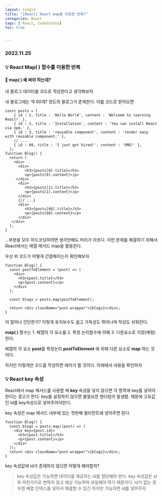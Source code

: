 ```yaml
---
layout: single
title: "[React] React map을 이용한 반복?"
categories: React
tags: [ React, CodeStates]
toc: true


---
```


### 2022.11.25

### 💡  React Map( ) 함수를 이용한 반복

#### 🧐 map( ) 왜 써야 하는데? 

내 블로그 데이터를 코드로 작성한다고 생각해보자 

내 블로그에는 약 60개? 정도의 블로그가 존재한다. 이를 코드로 받아오면 

```react
const posts = [
    { id : 1, title : 'Hello World', content : 'Welcome to learning React!' },
    { id : 2, title : 'Installation', content : 'You can install React via npm.' },
    { id : 3, title : 'reusable component', content : 'render easy with reusable component.' },
    // ...
    { id : 60, title : 'I just got hired!', content : 'OMG!' },
  ];
function Blog() {
  return (
    <div>
      <div>
         <h3>{posts[0].title}</h3>
         <p>{posts[0].content}</p>
     </div>
      <div>
         <h3>{posts[1].title}</h3>
         <p>{posts[1].content}</p>
      </div>
      {// ...}
      <div>
         <h3>{posts[60].title}</h3>
         <p>{posts[60].content}</p>
      </div>
   </div>
  );
}
```

...부분을 모두 하드코딩하려면 생각만해도 머리가 아프다. 이런 문제를 해결하기 위해서 React에서는 배열 메서드 map을 활용한다. 

우선 위 코드가 어떻게 간결해지는지 확인해보자 

```react
function Blog() {
  const postToElement = (post) => (
    <div>
      <h3>{post.title}</h3>
      <p>{post.content}</p>
    </div>
  );

  const blogs = posts.map(postToElement);

  return <div className="post-wrapper">{blogs}</div>;
}
```

이 얼마나 간단한가? 이렇게 유지보수도 쉽고 가독성도 뛰어나며 작성도 쉬워진다. 

**map( )** 함수는 1. 배열의 각 요소를 	2. 특정 논리함수에 의해 	3. 다른요소로 지정(매핑)한다. 

배열의 각 요소 **post**를 특정논리 **postToElement** 에 의해 다른 요소로 **map** 하는 것이다.

하지만 이렇게만 코드를 작성하면 에러가 뜰 것이다. 아래에서 내용을 확인하자 

 ### 💡  React key 속성

React에서 map 메서드를 사용할 때 **key** 속성을 넣지 않으면 각 항목에 key를 넣어야 한다는 경고가 뜬다. key를 설정하지 않으면 불필요한 렌더링이 발생함.  때문에 고유값인 id를 key속성으로 넣어주어야한다. 

key 속성은 map 메서드 내부에 있는 첫번째 엘리먼트에 넣어주면 된다. 

```react
function Blog() {
  const blogs = posts.map((post) => (
    <div key={post.id}>
      <h3>{post.title}</h3>
      <p>{post.content}</p>
    </div>
  ));
  return <div className="post-wrapper">{blogs}</div>;
}
```

key 속성값에 id가 존재하지 않으면 어떻게 해야할까? 

> key 속성값은 가능하면 데이터를 제공하는 id를 할당해야 한다. key 속성값은 id와 마찬가지로 변하지 않고 예상 가능하며 유일해야 하기 때문이다. id가 없는 경우엔 배열 인덱스를 넣어서 해결할 수 있긴 하지만 가능하면 id를 넣어주자





